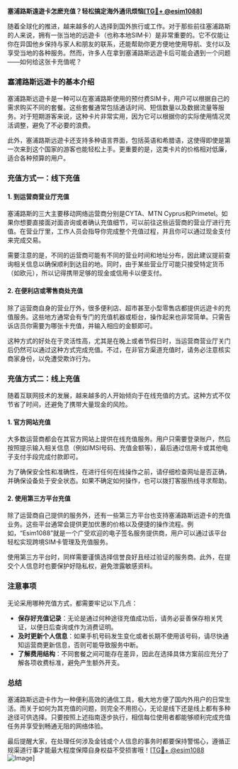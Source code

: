 **塞浦路斯遠遊卡怎麽充值？轻松搞定海外通讯烦恼[[TG💪+ @esim1088](https://t.me/s/esim1088)]**

随着全球化的推进，越来越多的人选择到国外旅行或工作。对于那些前往塞浦路斯的人来说，拥有一张当地的远遊卡（也称本地SIM卡）是非常重要的。它不仅能让你在异国他乡保持与家人和朋友的联系，还能帮助你更方便地使用导航、支付以及享受当地的各种服务。然而，许多人在拿到塞浦路斯远遊卡后可能会遇到一个问题——如何给这张卡充值呢？

### 塞浦路斯远遊卡的基本介绍

塞浦路斯远遊卡是一种可以在塞浦路斯使用的预付费SIM卡，用户可以根据自己的需求购买不同的套餐。这些套餐通常包括通话时间、短信数量以及数据流量等服务。对于短期游客来说，这种卡片非常实用，因为它可以根据你的实际使用情况灵活调整，避免了不必要的浪费。

此外，塞浦路斯远遊卡还支持多种语言界面，包括英语和希腊语，这使得即使是第一次来到这个国家的游客也能轻松上手。更重要的是，这类卡片的价格相对低廉，适合各种预算的用户。

### 充值方式一：线下充值

#### 1. 到运营商营业厅充值
塞浦路斯的三大主要移动网络运营商分别是CYTA、MTN Cyprus和Primetel。如果你想要直接面对面咨询或者确认充值细节，可以前往这些运营商的营业厅进行充值。在营业厅里，工作人员会指导你完成整个充值过程，并且你可以通过现金支付来完成交易。

需要注意的是，不同的运营商可能有不同的营业时间和地址分布，因此建议提前查询相关信息以确保顺利到达目的地。同时，由于某些营业厅可能只接受特定货币（如欧元），所以记得携带足够的现金或信用卡以便支付。

#### 2. 在便利店或零售商处充值
除了运营商自身的营业厅外，很多便利店、超市甚至小型零售店都提供远遊卡的充值服务。这些地方通常会有专门的充值机器或柜台，操作起来也非常简单。只需告诉店员你需要为哪张卡充值，并输入相应的金额即可。

这种方式的好处在于灵活性高，尤其是在晚上或者节假日时，当运营商营业厅关门后仍然可以通过这种方式完成充值。不过，在非官方渠道充值时，请务必注意核实商家身份，以免遭受欺诈行为。

### 充值方式二：线上充值

随着互联网技术的发展，越来越多的人开始倾向于在线充值的方式。这种方式不仅节省了时间，还避免了携带大量现金的风险。

#### 1. 官方网站充值
大多数运营商都会在其官方网站上提供在线充值服务。用户只需要登录账户，然后按照提示输入相关信息（例如IMSI号码、充值金额等），最后通过信用卡或其他电子支付手段完成付款即可。

为了确保安全性和准确性，在进行任何在线操作之前，请仔细检查网址是否正确，并确保设备处于安全状态。如果不确定如何操作，也可以拨打客服热线寻求帮助。

#### 2. 使用第三方平台充值
除了运营商自己提供的服务外，还有一些第三方平台也支持塞浦路斯远遊卡的充值业务。这些平台通常会提供更加优惠的价格以及便捷的操作流程。例如，“Esim1088”就是一个广受欢迎的电子签名服务提供商，用户可以通过该平台轻松实现跨境SIM卡管理及充值服务。

使用第三方平台时，同样需要谨慎选择信誉良好且经过验证的服务商。此外，在提交个人信息时也要保护好隐私权，避免泄露敏感资料。

### 注意事项

无论采用哪种充值方式，都需要牢记以下几点：

- **保存好充值记录**：无论是通过何种途径充值成功后，请务必妥善保存相关凭证，以便日后查询或作为消费证明。
- **及时更新个人信息**：如果手机号码发生变化或者长期不使用该号码，请尽快通知运营商更新信息，否则可能导致服务中断。
- **了解费用结构**：不同套餐之间可能存在差异，因此在选择具体方案前应充分了解各项收费标准，避免产生额外开支。

### 总结

塞浦路斯远遊卡作为一种便利高效的通信工具，极大地方便了国内外用户的日常生活。而关于如何为其充值的问题，则完全不用担心，无论是线下还是线上都有多种途径可供选择。只要按照上述指南逐步执行，相信每位使用者都能够顺利完成充值任务并享受到畅通无阻的网络体验。

最后提醒大家，在处理任何涉及金钱或个人信息的事务时都要保持警惕心，遵循正规渠道行事才能最大程度保障自身权益不受损害哦！[[TG💪+ @esim1088](https://t.me/s/esim1088) ![Image](https://i.postimg.cc/4NQfJmqS/Snipaste-2025-05-13-00-14-12.png)]
